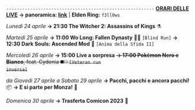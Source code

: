 <code>--------------------------------------------------------</code>
<b><u>ORARI DELLE LIVE</u></b>
<b>→ panoramica: <a href="https://trello.com/b/iKwdSGf3/sabaku">link</a></b> | <b>Elden Ring:</b> <code>f3ll0ws</code>

<i>Lunedì 24 aprile</i>
<b>→ 21:30 The Witcher 2: Assassins of Kings</b> ⚗️

<i>Martedì 25 aprile</i>
<b>→ 11:00 Wo Long: Fallen Dynasty</b> 🥠🐉 <code>[Blind Run]</code>
<b>→ 12:30 Dark Souls: Ascended Mod</b> 🔮 <code>[Anima della Sfida II]</code>

<i>Mercoledì 26 aprile</i>
<b>→ 15:00 Live a sorpresa</b> 
<s><b>→ 17:00 Pokémon Nero e Bianco</b>, feat. Cydonia ◼️◻️ <code>[Veteran run inversa]</code></s>

<i>da Giovedì 27 aprile a Sabato 29 aprile</i>
<b>→ Pacchi, pacchi e ancora pacchi!</b> 📦
<b>→ E si parte per Monza!</b> 🚚

<i>Domenica 30 aprile</i>
<b>→ Trasferta Comicon 2023</b> 🧳
